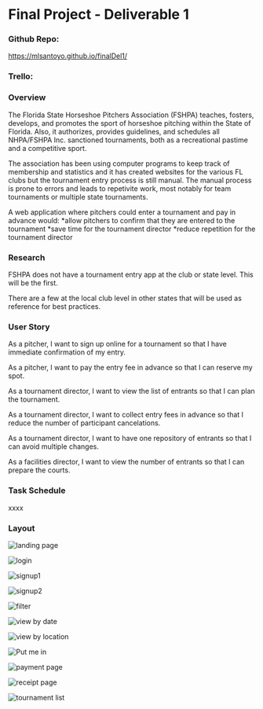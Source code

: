 # Final Project - Deliverable 1

### Github Repo:
https://mlsantoyo.github.io/finalDel1/


### Trello: 

### Overview
The Florida State Horseshoe Pitchers Association (FSHPA) teaches, fosters, develops, and promotes the sport of horseshoe pitching within the State of Florida. Also, it authorizes, provides guidelines, and schedules all NHPA/FSHPA Inc. sanctioned tournaments, both as a recreational pastime and a competitive sport.

The association has been using computer programs to keep track of membership and statistics and it has created websites for the various FL clubs but the tournament entry process is still manual.  The manual process is prone to errors and leads to repetivite work, most notably for team tournaments or multiple state tournaments. 

A web application where pitchers could enter a tournament and pay in advance would: 
	*allow pitchers to confirm that they are entered to the tournament
	*save time for the tournament director
	*reduce repetition for the tournament director

### Research
FSHPA does not have a tournament entry app at the club or state level. This will be the first. 

There are a few at the local club level in other states that will be used as reference for best practices. 


### User Story
As a pitcher, I want to sign up online for a tournament so that I have immediate confirmation of my entry. 

As a pitcher, I want to pay the entry fee in advance so that I can reserve my spot. 

As a tournament director, I want to view the list of entrants so that I can plan the tournament. 

As a tournament director, I want to collect entry fees in advance so that I reduce the number of participant cancelations.

As a tournament director, I want to have one repository of entrants so that I can avoid multiple changes. 

As a facilities director, I want to view the number of entrants so that I can prepare the courts. 



### Task Schedule
xxxx

### Layout
![landing page](/images/landing.PNG)

![login](/images/login.PNG)

![signup1](/images/signup1.PNG)

![signup2](/images/signup2.PNG)

![filter](/images/filter.PNG)

![view by date](/images/calendar.PNG)

![view by location](/images/byClub.PNG)

![Put me in](/images/putMeIn.PNG)

![payment page](/images/payment.PNG)

![receipt page](/images/receipt.PNG)

![tournament list](/images/tourneyList.PNG)